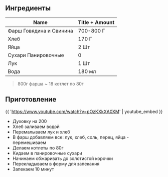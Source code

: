 ## Ингредиенты

| Name                    | Title + Amount |
|-------------------------|----------------|
| Фарш Говядина и Свинина | 700-800 Г      |
| Хлеб                    | 170 Г          |
| Яйца                    | 2 Шт           |
| Сухари Панировочные     | 0              |
| Лук                     | 1 Шт           |
| Вода                    | 180 мл         |

> 800г фарша ~ 18 котлет по 80г

## Приготовление

{{ 'https://www.youtube.com/watch?v=pOzKXkXA0XM' | youtube_embed }}

- Духовку на 200
- Хлеб заливаем водой
- Перемалываем лук и хлеб
- В фарш добавляем все: лук, хлеб, соль, перец, яйца - перемешиваем
- Делаем котлеты по 80г
- Кидаем в панировочные сухари
- Начинаем обжаривать до золотистой корочки
- Перекладываем в форму для запекания
- Запекаем 10 минут